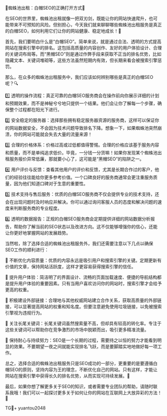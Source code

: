 🎉蜘蛛池出租：白帽SEO的正确打开方式👀

在SEO的世界里，蜘蛛池出租就像一把双刃剑，既能让你的网站快速爬升，也可能带来不可预知的风险。但别担心，今天我们就来聊聊哪些蜘蛛池出租服务是真正的白帽SEO，如何利用它们让你的网站健康、稳定地成长！🌱

首先，我们要明白什么是“白帽SEO”。简单来说，就是通过合法、透明的方式提高网站在搜索引擎中的排名。这包括高质量的内容创作、友好的用户体验设计、合理的关键词布局等。而“黑帽SEO”则是通过作弊手段来获取不正当的排名优势，比如隐藏文本、关键词堆砌等，这些方法虽然短期内有效，但长期来看会被搜索引擎惩罚。

那么，在众多的蜘蛛池出租服务中，我们应该如何辨别哪些是真正的白帽SEO呢？🔍

1️⃣ 透明的操作流程：真正可靠的白帽SEO服务商会在操作前向你展示详细的计划和预期效果，而不是神秘兮兮地只提供一个结果。他们会让你了解每一个步骤，确保整个过程都在阳光下进行。

2️⃣ 安全稳定的服务器：选择那些拥有稳定服务器资源的服务商，这样可以保证你的网站数据安全，不会因为技术问题导致排名下降。想象一下，如果蜘蛛池突然崩溃，你的网站可能就会失去大量的流量来源！

3️⃣ 合理的价格体系：价格过高或过低都值得警惕。合理的价格应该基于服务内容和质量，而不是单纯追求低价。毕竟，一分钱一分货嘛！如果你发现某个蜘蛛池出租服务报价异常低廉，那就要小心了，这可能是“黑帽SEO”的陷阱之一。

4️⃣ 用户评价与反馈：查看其他用户的评价和反馈，尤其是长期合作过的客户，他们的经验往往能给你更多参考价值。一个口碑良好的服务商通常会更注重服务质量，因为他们知道口碑对于生意的重要性。

5️⃣ 技术支持与售后服务：优质的白帽SEO服务商不仅会提供专业的技术支持，还会在出现问题时及时响应并解决。你可以通过询问客服人员的态度和解决问题的速度来判断服务商的专业程度。

6️⃣ 透明的数据报告：正规的白帽SEO服务商会定期提供详细的网站数据分析报告，帮助你了解当前的SEO状态以及改进方向。这不仅能够增强你的信心，还能让你更好地掌握网站的发展趋势。

当然啦，除了选择合适的蜘蛛池出租服务外，我们还需要注意以下几点以确保SEO工作的顺利进行：

🌈 不断优化内容质量：优质的内容永远是吸引用户和搜索引擎的关键。定期更新有价值的文章，保持网站活跃度，这样才更容易获得搜索引擎的信任。

🌈 提升用户体验：简洁明了的界面设计、流畅的页面加载速度、便捷的导航结构都是提升用户体验的重要因素。只有当用户喜欢访问你的网站时，搜索引擎才会给予更高的权重。

🌈 积极建设外部链接：合理地与其他权威网站建立合作关系，获取高质量的外部链接，可以显著提高网站的权重和知名度。但要注意避免使用垃圾链接，以免被搜索引擎视为违规行为。

🌈 关注长尾关键词：长尾关键词虽然搜索量不高，但却具有较高的转化率。专注于这些关键词可以帮助你在竞争激烈的市场中脱颖而出，吸引更多精准流量。

🌈 保持耐心与持续努力：SEO是一个长期的过程，需要持之以恒的努力才能看到明显的效果。不要期望一夜之间就能实现排名飞跃，而是要脚踏实地地做好每一项工作。

总之，选择合适的蜘蛛池出租服务只是SEO成功的一部分，更重要的是要遵循白帽SEO的原则，坚持内容为王的理念，不断优化自己的网站。只有这样，才能让网站在搜索引擎中获得长久的排名优势，从而实现可持续发展。💪

最后，如果你想了解更多关于SEO的知识，或者需要专业团队的帮助，请随时联系我哦！我们可以一起探讨更多关于如何让你的网站在互联网上大放异彩的方法！🚀

TG💪+ yuantou2048